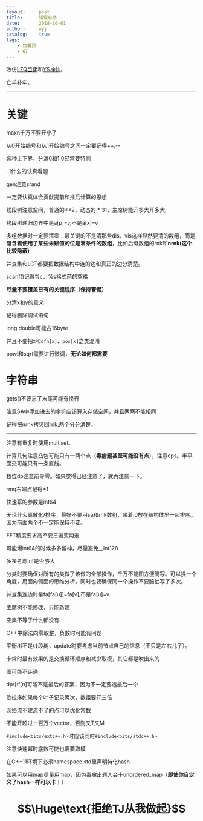 ```yaml
---
layout:		post
title:		错误总结
date:		2018-10-01
author:		wyj
catalog:	true
tags:
    - 伪置顶
    - OI
---
```


效仿[LZQ巨佬](https://lzq.blog.luogu.org/)和[YS神仙](https://blog.csdn.net/emmmmmmmmm)。

亡羊补牢。

-----
# 关键
maxn千万不要开小了

从0开始编号和从1开始编号之间一定要记得++,--

各种上下界，分清0和1:0经常要特判

-1什么的认真看题

gen注意srand

一定要认真体会贡献提前和推后计算的思想

线段树注意空间，普通的<<2，动态的 * 31，主席树能开多大开多大;

线段树递归边界中是a[p]=v,不是a[x]=v

多组数据时一定要清零：最关键的不是清那些dis、vis这样显然要清的数组，而是**隐含着使用了某些未赋值的位是零条件的数组**，比如后缀数组的rnk和**nrnk(这个比较隐蔽)**

并查集和LCT都要把数据结构中连的边和真正的边分清楚。

scanf()记得%c、%s格式前的空格

**尽量不要覆盖已有的关键程序（保持警惕）**

分清x和y的意义

记得删除调试语句

long double可能占16byte

并且不要把x和`dfn[x]`、`pos[x]`之类混淆

powl和sqrt需要进行微调，**无论如何都需要**
# 字符串
gets()不要忘了末尾可能有换行

注意SA中添加进去的字符应该算入存储空间，并且两两不能相同

记得把nrnk拷贝回rnk,两个分分清楚。

-----
注意有重复时使用multiset。

计算几何注意凸包可能只有一两个点（**毒瘤题甚至可能没有点**），注意eps。半平面交可能只有一条直线。

数位dp注意前导零。如果觉得已经注意了，就再注意一下。

rmq右端点记得+1

快速幂的参数是int64

无论什么离散化/排序，最好不要用sa和rnk数组，带着id放在结构体里一起排序。因为前面两个不一定能保持不变。

FFT精度要求高不要三遍变两遍

可能爆int64的时候多多留神，尽量避免__int128

多多考虑inf是否够大

分类时要确保对所有的类做了该做的全部操作，千万不能图方便简写。可以换一个角度，用面向侧面的思维分析。同时也要确保同一个操作不要脑抽写了多次。

并查集连边时是fa[fa[u]]=fa[v],不是fa[u]=v.

主席树不能修改，只能新建

空集不等于什么都没有

C++中除法向零取整，负数时可能有问题

平衡树不是线段树，update时要考虑当前节点自己的信息（不只是左右儿子）。

卡常时最有效果的是交换循环顺序和减少取模，其它都是吹出来的

图可能不连通

dp中f[n]可能不是最后的答案，因为不一定要选最后一个

欧拉序如果每个叶子记录两次，数组要开三倍

网络流不建流不了的点可以优化常数

不能开超过一百万个vector，否则又T又M

`#include<bits/extc++.h>`时应该同时`#include<bits/stdc++.h>`

注意快速幂时底数可能也需要取模

在C++11环境下必须namespace std里声明特化hash

如果可以用map尽量用map，因为毒瘤出题人会卡unordered_map（**即使你自定义了hash一样可以卡！**）
# $$\Huge\text{拒绝TJ从我做起}$$
